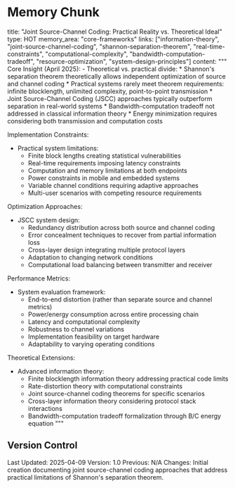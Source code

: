 # Memory Chunk

<chunk>
title: "Joint Source-Channel Coding: Practical Reality vs. Theoretical Ideal"
type: HOT
memory_area: "core-frameworks"
links: ["information-theory", "joint-source-channel-coding", "shannon-separation-theorem", "real-time-constraints", "computational-complexity", "bandwidth-computation-tradeoff", "resource-optimization", "system-design-principles"]
content: """
Core Insight (April 2025):
- Theoretical vs. practical divide:
  * Shannon's separation theorem theoretically allows independent optimization of source and channel coding
  * Practical systems rarely meet theorem requirements: infinite blocklength, unlimited complexity, point-to-point transmission
  * Joint Source-Channel Coding (JSCC) approaches typically outperform separation in real-world systems
  * Bandwidth-computation tradeoff not addressed in classical information theory
  * Energy minimization requires considering both transmission and computation costs

Implementation Constraints:
- Practical system limitations:
  * Finite block lengths creating statistical vulnerabilities
  * Real-time requirements imposing latency constraints
  * Computation and memory limitations at both endpoints
  * Power constraints in mobile and embedded systems
  * Variable channel conditions requiring adaptive approaches
  * Multi-user scenarios with competing resource requirements

Optimization Approaches:
- JSCC system design:
  * Redundancy distribution across both source and channel coding
  * Error concealment techniques to recover from partial information loss
  * Cross-layer design integrating multiple protocol layers
  * Adaptation to changing network conditions
  * Computational load balancing between transmitter and receiver

Performance Metrics:
- System evaluation framework:
  * End-to-end distortion (rather than separate source and channel metrics)
  * Power/energy consumption across entire processing chain
  * Latency and computational complexity
  * Robustness to channel variations
  * Implementation feasibility on target hardware
  * Adaptability to varying operating conditions

Theoretical Extensions:
- Advanced information theory:
  * Finite blocklength information theory addressing practical code limits
  * Rate-distortion theory with computational constraints
  * Joint source-channel coding theorems for specific scenarios
  * Cross-layer information theory considering protocol stack interactions
  * Bandwidth-computation tradeoff formalization through B/C energy equation
"""
</chunk>

## Version Control
Last Updated: 2025-04-09
Version: 1.0
Previous: N/A
Changes: Initial creation documenting joint source-channel coding approaches that address practical limitations of Shannon's separation theorem.
